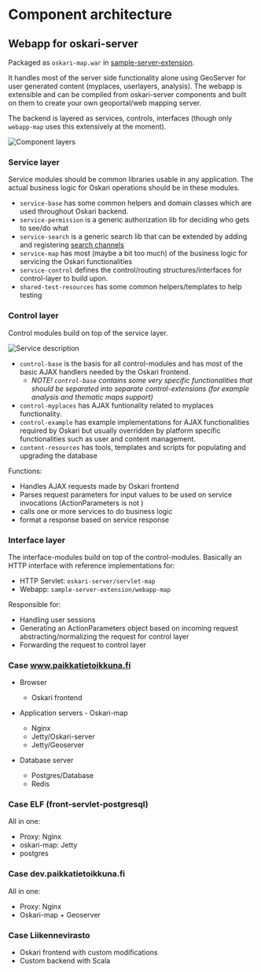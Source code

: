 # Component architecture

## Webapp for oskari-server

Packaged as `oskari-map.war` in [sample-server-extension](https://github.com/oskariorg/sample-server-extension/tree/master/webapp-map).

It handles most of the server side functionality alone using GeoServer for user generated content (myplaces, userlayers, analysis).
The webapp is extensible and can be compiled from oskari-server components and built on them to create your own geoportal/web mapping server.

The backend is layered as services, controls, interfaces (though only `webapp-map` uses this extensively at the moment).

![Component layers](/images/architecture/components.png)

### Service layer

Service modules should be common libraries usable in any application. The actual business logic for Oskari operations should be in these modules.

* `service-base` has some common helpers and domain classes which are used throughout Oskari backend.
* `service-permission` is a generic authorization lib for deciding who gets to see/do what
* `service-search` is a generic search lib that can be extended by adding and registering [search channels](/documentation/features/search)
* `service-map` has most (maybe a bit too much) of the business logic for servicing the Oskari functionalities
* `service-control` defines the control/routing structures/interfaces for control-layer to build upon.
* `shared-test-resources` has some common helpers/templates to help testing

### Control layer

Control modules build on top of the service layer.

![Service description](/images/architecture/Service.png)

* `control-base` is the basis for all control-modules and has most of the basic AJAX handlers needed by the Oskari frontend.
    * *NOTE! `control-base` contains some very specific functionalities that should be separated into separate control-extensions (for example analysis and thematic maps support)*
* `control-myplaces` has AJAX funtionality related to myplaces functionality.
* `control-example` has example implementations for AJAX functionalities required by Oskari but usually overridden by platform specific functionalities such as user and content management.
* `content-resources` has tools, templates and scripts for populating and upgrading the database

Functions:

* Handles AJAX requests made by Oskari frontend
* Parses request parameters for input values to be used on service invocations (ActionParameters is not )
* calls one or more services to do business logic
* format a response based on service response

### Interface layer

The interface-modules build on top of the control-modules. Basically an HTTP interface with reference implementations for:

* HTTP Servlet: `oskari-server/servlet-map`
* Webapp: `sample-server-extension/webapp-map`

Responsible for:

* Handling user sessions
* Generating an ActionParameters object based on incoming request abstracting/normalizing the request for control layer
* Forwarding the request to control layer

### Case www.paikkatietoikkuna.fi

* Browser
    * Oskari frontend

* Application servers - Oskari-map
    * Nginx
    * Jetty/Oskari-server
    * Jetty/Geoserver

* Database server
    * Postgres/Database
    * Redis

### Case ELF (front-servlet-postgresql)

All in one:

* Proxy: Nginx
* oskari-map: Jetty
* postgres

### Case dev.paikkatietoikkuna.fi

All in one:

* Proxy: Nginx
* Oskari-map + Geoserver

### Case Liikennevirasto

* Oskari frontend with custom modifications
* Custom backend with Scala
